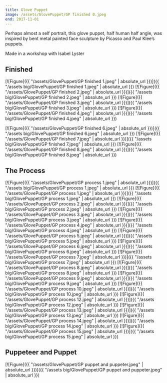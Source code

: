 ```yaml
---
title: Glove Puppet
image: /assets/GlovePuppet/GP finished 0.jpeg
end: 2017-11-01
---
```


Perhaps almost a self portrait, this glove puppet, half human half angle, was inspired by bent metal painted face sculpture by Picasso and Paul Klee’s puppets.

Made in a workshop with Isabel Lyster

## Finished

[![Figure]({{ "/assets/GlovePuppet/GP finished 1.jpeg" | absolute_url }})]({{ "/assets big/GlovePuppet/GP finished 1.jpeg" | absolute_url }})
[![Figure]({{ "/assets/GlovePuppet/GP finished 2.jpeg" | absolute_url }})]({{ "/assets big/GlovePuppet/GP finished 2.jpeg" | absolute_url }})
[![Figure]({{ "/assets/GlovePuppet/GP finished 3.jpeg" | absolute_url }})]({{ "/assets big/GlovePuppet/GP finished 3.jpeg" | absolute_url }})
[![Figure]({{ "/assets/GlovePuppet/GP finished 4.jpeg" | absolute_url }})]({{ "/assets big/GlovePuppet/GP finished 4.jpeg" | absolute_url }})

<!-- [![Figure]({{ "/assets/GlovePuppet/GP finished 5.jpeg" | absolute_url }})]({{ "/assets big/GlovePuppet/GP finished 5.jpeg" | absolute_url }}) -->

[![Figure]({{ "/assets/GlovePuppet/GP finished 6.jpeg" | absolute_url }})]({{ "/assets big/GlovePuppet/GP finished 6.jpeg" | absolute_url }})
[![Figure]({{ "/assets/GlovePuppet/GP finished 7.jpeg" | absolute_url }})]({{ "/assets big/GlovePuppet/GP finished 7.jpeg" | absolute_url }})
[![Figure]({{ "/assets/GlovePuppet/GP finished 8.jpeg" | absolute_url }})]({{ "/assets big/GlovePuppet/GP finished 8.jpeg" | absolute_url }})

## The Process

[![Figure]({{ "/assets/GlovePuppet/GP process 1.jpeg" | absolute_url }})]({{ "/assets big/GlovePuppet/GP process 1.jpeg" | absolute_url }})
[![Figure]({{ "/assets/GlovePuppet/GP process 1.jpeg" | absolute_url }})]({{ "/assets big/GlovePuppet/GP process 1.jpeg" | absolute_url }})
[![Figure]({{ "/assets/GlovePuppet/GP process 2.jpeg" | absolute_url }})]({{ "/assets big/GlovePuppet/GP process 2.jpeg" | absolute_url }})
[![Figure]({{ "/assets/GlovePuppet/GP process 3.jpeg" | absolute_url }})]({{ "/assets big/GlovePuppet/GP process 3.jpeg" | absolute_url }})
[![Figure]({{ "/assets/GlovePuppet/GP process 4.jpeg" | absolute_url }})]({{ "/assets big/GlovePuppet/GP process 4.jpeg" | absolute_url }})
[![Figure]({{ "/assets/GlovePuppet/GP process 5.jpeg" | absolute_url }})]({{ "/assets big/GlovePuppet/GP process 5.jpeg" | absolute_url }})
[![Figure]({{ "/assets/GlovePuppet/GP process 6.jpeg" | absolute_url }})]({{ "/assets big/GlovePuppet/GP process 6.jpeg" | absolute_url }})
[![Figure]({{ "/assets/GlovePuppet/GP process 7.jpeg" | absolute_url }})]({{ "/assets big/GlovePuppet/GP process 7.jpeg" | absolute_url }})
[![Figure]({{ "/assets/GlovePuppet/GP process 8.jpeg" | absolute_url }})]({{ "/assets big/GlovePuppet/GP process 8.jpeg" | absolute_url }})
[![Figure]({{ "/assets/GlovePuppet/GP process 9.jpeg" | absolute_url }})]({{ "/assets big/GlovePuppet/GP process 9.jpeg" | absolute_url }})
[![Figure]({{ "/assets/GlovePuppet/GP process 10.jpeg" | absolute_url }})]({{ "/assets big/GlovePuppet/GP process 10.jpeg" | absolute_url }})
[![Figure]({{ "/assets/GlovePuppet/GP process 12.jpeg" | absolute_url }})]({{ "/assets big/GlovePuppet/GP process 12.jpeg" | absolute_url }})
[![Figure]({{ "/assets/GlovePuppet/GP process 13.jpeg" | absolute_url }})]({{ "/assets big/GlovePuppet/GP process 13.jpeg" | absolute_url }})
[![Figure]({{ "/assets/GlovePuppet/GP process 14.jpeg" | absolute_url }})]({{ "/assets big/GlovePuppet/GP process 14.jpeg" | absolute_url }})
[![Figure]({{ "/assets/GlovePuppet/GP process 15.jpeg" | absolute_url }})]({{ "/assets big/GlovePuppet/GP process 15.jpeg" | absolute_url }})

## Puppeteer and Puppet

[![Figure]({{ "/assets/GlovePuppet/GP puppet and puppeter.jpeg" | absolute_url }})]({{ "/assets big/GlovePuppet/GP puppet and puppeter.jpeg" | absolute_url }})

